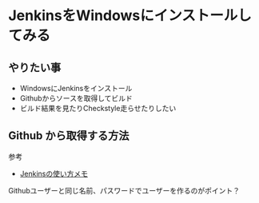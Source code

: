 # JenkinsをWindowsにインストールしてみる

## やりたい事
- WindowsにJenkinsをインストール
- Githubからソースを取得してビルド
- ビルド結果を見たりCheckstyle走らせたりしたい

## Github から取得する方法
参考
- [Jenkinsの使い方メモ](https://qiita.com/__init__/items/5c867eb8759b158aaf3f)

Githubユーザーと同じ名前、パスワードでユーザーを作るのがポイント？
